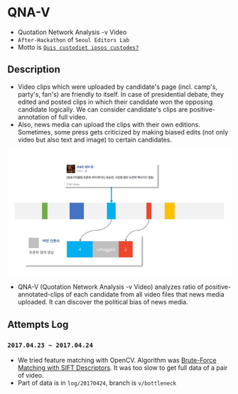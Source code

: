 # QNA-V
- Quotation Network Analysis -v Video
- `After-Hackathon` of `Seoul Editors Lab`
- Motto is [`Quis custodiet ipsos custodes?`](https://en.wikipedia.org/wiki/Quis_custodiet_ipsos_custodes%3F)

## Description
- Video clips which were uploaded by candidate's page (incl. camp's, party's, fan's) are friendly to itself. In case of presidential debate, they edited and posted clips in which their candidate won the opposing candidate logically. We can consider candidate's clips are positive-annotation of full video.
- Also, news media can upload the clips with their own editions. Sometimes, some press gets criticized by making biased edits (not only video but also text and image) to certain candidates.

![qnav-concept](https://raw.githubusercontent.com/dongkwan-kim/QNA-V/master/img/qnav-concept.jpg)

- QNA-V (Quotation Network Analysis -v Video) analyzes ratio of positive-annotated-clips of each candidate from all video files that news media uploaded. It can discover the political bias of news media.

## Attempts Log

### `2017.04.23 ~ 2017.04.24`
- We tried feature matching with OpenCV. Algorithm was [Brute-Force Matching with SIFT Descriptors](http://opencv-python-tutroals.readthedocs.io/en/latest/py_tutorials/py_feature2d/py_matcher/py_matcher.html#brute-force-matching-with-sift-descriptors-and-ratio-test). It was too slow to get full data of a pair of video.
- Part of data is in `log/20170424`, branch is `v/bottleneck`
